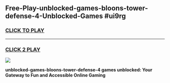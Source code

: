 
## Free-Play-unblocked-games-bloons-tower-defense-4-Unblocked-Games #ui9rg
<h3>
<a href="https://news.freeplayer.one?title=unblocked-games-bloons-tower-defense-4&ref=8M">CLICK TO PLAY</a></h3>
<hr>

<h3>
<a href="https://news.freeplayer.one?title=unblocked-games-bloons-tower-defense-4&ref=8M">CLICK 2 PLAY</a>
  
</h3>

<a href="https://news.freeplayer.one?title=unblocked-games-bloons-tower-defense-4&ref=8M"><img src="https://clearcache.store/games.png"></a>


**unblocked-games-bloons-tower-defense-4 games unblocked: Your Gateway to Fun and Accessible Online Gaming**

